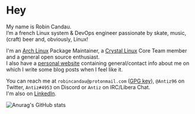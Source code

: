 # Hey

My name is Robin Candau.  
I’m a french Linux system & DevOps engineer passionate by skate, music, (craft) beer and, obviously, Linux!

I'm an [Arch Linux](https://archlinux.org/) Package Maintainer, a [Crystal Linux](https://getcryst.al/) Core Team member and a general open source enthusiast.  
I also have a [personal website](https://antiz.fr) containing general/contact info about me on which I write some blog posts when I feel like it.

You can reach me at `robincandau@protonmail.com` ([GPG key](https://keyserver.ubuntu.com/pks/lookup?search=D33FAA16B937F3B2&fingerprint=on&op=index)), `@Antiz96` on Twitter, `Antiz#4953` on Discord or `Antiz` on IRC/Libera Chat.  
I'm also on [LinkedIn](https://www.linkedin.com/in/robin-candau-3083a2173/?locale=en_US).

![Anurag's GitHub stats](https://github-readme-stats.vercel.app/api?username=Antiz96&count_private=true&show_icons=true&theme=tokyonight)
